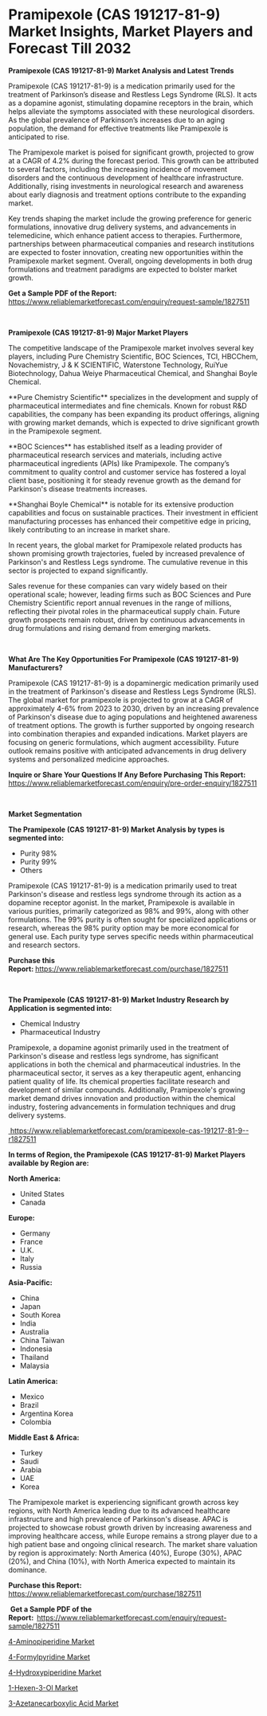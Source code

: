 <p><h1>Pramipexole (CAS 191217-81-9) Market Insights, Market Players and Forecast Till 2032</h1></p><p><strong>Pramipexole (CAS 191217-81-9) Market Analysis and Latest Trends</strong></p>
<p><p>Pramipexole (CAS 191217-81-9) is a medication primarily used for the treatment of Parkinson’s disease and Restless Legs Syndrome (RLS). It acts as a dopamine agonist, stimulating dopamine receptors in the brain, which helps alleviate the symptoms associated with these neurological disorders. As the global prevalence of Parkinson’s increases due to an aging population, the demand for effective treatments like Pramipexole is anticipated to rise.</p><p>The Pramipexole market is poised for significant growth, projected to grow at a CAGR of 4.2% during the forecast period. This growth can be attributed to several factors, including the increasing incidence of movement disorders and the continuous development of healthcare infrastructure. Additionally, rising investments in neurological research and awareness about early diagnosis and treatment options contribute to the expanding market. </p><p>Key trends shaping the market include the growing preference for generic formulations, innovative drug delivery systems, and advancements in telemedicine, which enhance patient access to therapies. Furthermore, partnerships between pharmaceutical companies and research institutions are expected to foster innovation, creating new opportunities within the Pramipexole market segment. Overall, ongoing developments in both drug formulations and treatment paradigms are expected to bolster market growth.</p></p>
<p><strong>Get a Sample PDF of the Report:&nbsp;</strong> <a href="https://www.reliablemarketforecast.com/enquiry/request-sample/1827511?utm_campaign=1110&utm_medium=2&utm_source=Github&utm_content=ia&utm_term=03042025&utm_id=pramipexole-cas-191217-81-9">https://www.reliablemarketforecast.com/enquiry/request-sample/1827511</a></p>
<p>&nbsp;</p>
<p><strong>Pramipexole (CAS 191217-81-9) Major Market Players</strong></p>
<p><p>The competitive landscape of the Pramipexole market involves several key players, including Pure Chemistry Scientific, BOC Sciences, TCI, HBCChem, Novachemistry, J & K SCIENTIFIC, Waterstone Technology, RuiYue Biotechnology, Dahua Weiye Pharmaceutical Chemical, and Shanghai Boyle Chemical. </p><p>**Pure Chemistry Scientific** specializes in the development and supply of pharmaceutical intermediates and fine chemicals. Known for robust R&D capabilities, the company has been expanding its product offerings, aligning with growing market demands, which is expected to drive significant growth in the Pramipexole segment.</p><p>**BOC Sciences** has established itself as a leading provider of pharmaceutical research services and materials, including active pharmaceutical ingredients (APIs) like Pramipexole. The company’s commitment to quality control and customer service has fostered a loyal client base, positioning it for steady revenue growth as the demand for Parkinson's disease treatments increases.</p><p>**Shanghai Boyle Chemical** is notable for its extensive production capabilities and focus on sustainable practices. Their investment in efficient manufacturing processes has enhanced their competitive edge in pricing, likely contributing to an increase in market share.</p><p>In recent years, the global market for Pramipexole related products has shown promising growth trajectories, fueled by increased prevalence of Parkinson's and Restless Legs syndrome. The cumulative revenue in this sector is projected to expand significantly.</p><p>Sales revenue for these companies can vary widely based on their operational scale; however, leading firms such as BOC Sciences and Pure Chemistry Scientific report annual revenues in the range of millions, reflecting their pivotal roles in the pharmaceutical supply chain. Future growth prospects remain robust, driven by continuous advancements in drug formulations and rising demand from emerging markets.</p></p>
<p>&nbsp;</p>
<p><strong>What Are The Key Opportunities For Pramipexole (CAS 191217-81-9) Manufacturers?</strong></p>
<p><p>Pramipexole (CAS 191217-81-9) is a dopaminergic medication primarily used in the treatment of Parkinson's disease and Restless Legs Syndrome (RLS). The global market for pramipexole is projected to grow at a CAGR of approximately 4-6% from 2023 to 2030, driven by an increasing prevalence of Parkinson's disease due to aging populations and heightened awareness of treatment options. The growth is further supported by ongoing research into combination therapies and expanded indications. Market players are focusing on generic formulations, which augment accessibility. Future outlook remains positive with anticipated advancements in drug delivery systems and personalized medicine approaches.</p></p>
<p><strong>Inquire or Share Your Questions If Any Before Purchasing This Report:</strong> <a href="https://www.reliablemarketforecast.com/enquiry/pre-order-enquiry/1827511?utm_campaign=1110&utm_medium=2&utm_source=Github&utm_content=ia&utm_term=03042025&utm_id=pramipexole-cas-191217-81-9">https://www.reliablemarketforecast.com/enquiry/pre-order-enquiry/1827511</a></p>
<p>&nbsp;</p>
<p><strong>Market Segmentation</strong></p>
<p><strong>The Pramipexole (CAS 191217-81-9) Market Analysis by types is segmented into:</strong></p>
<p><ul><li>Purity 98%</li><li>Purity 99%</li><li>Others</li></ul></p>
<p><p>Pramipexole (CAS 191217-81-9) is a medication primarily used to treat Parkinson's disease and restless legs syndrome through its action as a dopamine receptor agonist. In the market, Pramipexole is available in various purities, primarily categorized as 98% and 99%, along with other formulations. The 99% purity is often sought for specialized applications or research, whereas the 98% purity option may be more economical for general use. Each purity type serves specific needs within pharmaceutical and research sectors.</p></p>
<p><strong>Purchase this Report:&nbsp;</strong><a href="https://www.reliablemarketforecast.com/purchase/1827511?utm_campaign=1110&utm_medium=2&utm_source=Github&utm_content=ia&utm_term=03042025&utm_id=pramipexole-cas-191217-81-9">https://www.reliablemarketforecast.com/purchase/1827511</a></p>
<p>&nbsp;</p>
<p><strong>The Pramipexole (CAS 191217-81-9) Market Industry Research by Application is segmented into:</strong></p>
<p><ul><li>Chemical Industry</li><li>Pharmaceutical Industry</li></ul></p>
<p><p>Pramipexole, a dopamine agonist primarily used in the treatment of Parkinson's disease and restless legs syndrome, has significant applications in both the chemical and pharmaceutical industries. In the pharmaceutical sector, it serves as a key therapeutic agent, enhancing patient quality of life. Its chemical properties facilitate research and development of similar compounds. Additionally, Pramipexole's growing market demand drives innovation and production within the chemical industry, fostering advancements in formulation techniques and drug delivery systems.</p></p>
<p><a href="https://www.reliablemarketforecast.com/pramipexole-cas-191217-81-9--r1827511?utm_campaign=1110&utm_medium=2&utm_source=Github&utm_content=ia&utm_term=03042025&utm_id=pramipexole-cas-191217-81-9">&nbsp;https://www.reliablemarketforecast.com/pramipexole-cas-191217-81-9--r1827511</a></p>
<p><strong>In terms of Region, the Pramipexole (CAS 191217-81-9) Market Players available by Region are:</strong></p>
<p>
    <p> <strong> North America: </strong>
        <ul>
            <li>United States</li>
            <li>Canada</li>
        </ul>
        </p> 
    <p> <strong> Europe: </strong>
        <ul>
            <li>Germany</li>
            <li>France</li>
            <li>U.K.</li>
            <li>Italy</li>
            <li>Russia</li>
        </ul>
        </p> 
    <p> <strong> Asia-Pacific: </strong>
        <ul>
            <li>China</li>
            <li>Japan</li>
            <li>South Korea</li>
            <li>India</li>
            <li>Australia</li>
            <li>China Taiwan</li>
            <li>Indonesia</li>
            <li>Thailand</li>
            <li>Malaysia</li>
        </ul>
        </p> 
    <p> <strong> Latin America: </strong>
        <ul>
            <li>Mexico</li>
            <li>Brazil</li>
            <li>Argentina Korea</li>
            <li>Colombia</li>
        </ul>
        </p> 
    <p> <strong> Middle East & Africa: </strong>
        <ul>
            <li>Turkey</li>
            <li>Saudi</li>
            <li>Arabia</li>
            <li>UAE</li>
            <li>Korea</li>
        </ul>
    </p>
    </p>
<p><p>The Pramipexole market is experiencing significant growth across key regions, with North America leading due to its advanced healthcare infrastructure and high prevalence of Parkinson's disease. APAC is projected to showcase robust growth driven by increasing awareness and improving healthcare access, while Europe remains a strong player due to a high patient base and ongoing clinical research. The market share valuation by region is approximately: North America (40%), Europe (30%), APAC (20%), and China (10%), with North America expected to maintain its dominance.</p></p>
<p><strong>Purchase this Report: </strong><a href="https://www.reliablemarketforecast.com/purchase/1827511?utm_campaign=1110&utm_medium=2&utm_source=Github&utm_content=ia&utm_term=03042025&utm_id=pramipexole-cas-191217-81-9">https://www.reliablemarketforecast.com/purchase/1827511</a></p>
<p>&nbsp;<strong>Get a Sample PDF of the Report:&nbsp;&nbsp;</strong><a href="https://www.reliablemarketforecast.com/enquiry/request-sample/1827511?utm_campaign=1110&utm_medium=2&utm_source=Github&utm_content=ia&utm_term=03042025&utm_id=pramipexole-cas-191217-81-9">https://www.reliablemarketforecast.com/enquiry/request-sample/1827511</a></p>
<p><strong></strong></p>
<p><p><a href="https://github.com/borsiflorsfa/Market-Research-Report-List-1/blob/main/4-aminopiperidine-market.md?utm_campaign=1110&utm_medium=2&utm_source=Github&utm_content=ia&utm_term=03042025&utm_id=pramipexole-cas-191217-81-9">4-Aminopiperidine Market</a></p><p><a href="https://github.com/prumrupear/Market-Research-Report-List-1/blob/main/4-formylpyridine-market.md?utm_campaign=1110&utm_medium=2&utm_source=Github&utm_content=ia&utm_term=03042025&utm_id=pramipexole-cas-191217-81-9">4-Formylpyridine Market</a></p><p><a href="https://github.com/goreabeeran/Market-Research-Report-List-1/blob/main/4-hydroxypiperidine-market.md?utm_campaign=1110&utm_medium=2&utm_source=Github&utm_content=ia&utm_term=03042025&utm_id=pramipexole-cas-191217-81-9">4-Hydroxypiperidine Market</a></p><p><a href="https://github.com/kelttnandan9/Market-Research-Report-List-1/blob/main/1-hexen-3-ol-market.md?utm_campaign=1110&utm_medium=2&utm_source=Github&utm_content=ia&utm_term=03042025&utm_id=pramipexole-cas-191217-81-9">1-Hexen-3-Ol Market</a></p><p><a href="https://github.com/romeoacuffap/Market-Research-Report-List-1/blob/main/3-azetanecarboxylic-acid-market.md?utm_campaign=1110&utm_medium=2&utm_source=Github&utm_content=ia&utm_term=03042025&utm_id=pramipexole-cas-191217-81-9">3-Azetanecarboxylic Acid Market</a></p></p>
